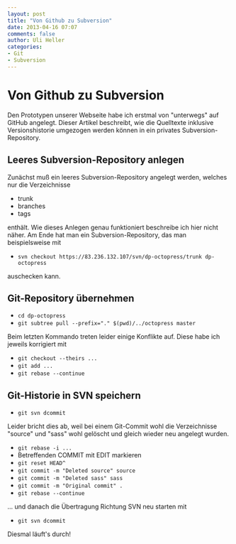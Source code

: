 ```yaml
---
layout: post
title: "Von Github zu Subversion"
date: 2013-04-16 07:07
comments: false
author: Uli Heller
categories: 
- Git
- Subversion
---
```


Von Github zu Subversion
========================

Den Prototypen unserer Webseite habe ich erstmal von "unterwegs" auf
GitHub angelegt. Dieser Artikel beschreibt, wie die Quelltexte
inklusive Versionshistorie umgezogen
werden können in ein privates Subversion-Repository.

<!-- more -->

Leeres Subversion-Repository anlegen
------------------------------------

Zunächst muß ein leeres Subversion-Repository angelegt werden, welches
nur die Verzeichnisse

* trunk
* branches
* tags

enthält. Wie dieses Anlegen genau funktioniert beschreibe ich hier nicht
näher. Am Ende hat man ein Subversion-Repository, das man beispielsweise
mit

* `svn checkout https://83.236.132.107/svn/dp-octopress/trunk dp-octopress`

auschecken kann.

Git-Repository übernehmen
-------------------------

* `cd dp-octopress`
* `git subtree pull --prefix="." $(pwd)/../octopress master`

Beim letzten Kommando treten leider einige Konflikte auf. Diese habe ich
jeweils korrigiert mit

* `git checkout --theirs ...`
* `git add ...`
* `git rebase --continue`

Git-Historie in SVN speichern
-----------------------------

* `git svn dcommit`

Leider bricht dies ab, weil bei einem Git-Commit wohl
die Verzeichnisse "source" und "sass" wohl gelöscht und gleich
wieder neu angelegt wurden.

* `git rebase -i ...`
* Betreffenden COMMIT mit EDIT markieren
* `git reset HEAD^`
* `git commit -m "Deleted source" source`
* `git commit -m "Deleted sass" sass`
* `git commit -m "Original commit" .`
* `git rebase --continue`

... und danach die Übertragung Richtung SVN neu starten mit

* `git svn dcommit`

Diesmal läuft's durch!

